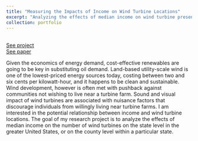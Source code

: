 ```yaml
---
title: "Measuring the Impacts of Income on Wind Turbine Locations"
excerpt: "Analyzing the effects of median income on wind turbine presence"
collection: portfolio
---
```


<br/>[See project](https://github.com/rhbertoldi/turbines-in-space)
<br/>[See paper](http://rhbertoldi.github.io/files/turbines-in-space.pdf)

Given the economics of energy demand, cost-effective renewables are going to be key in substituting oil demand. Land-based utility-scale wind is one of the lowest-priced energy sources today, costing between two and six cents per kilowatt-hour, and it happens to be clean and sustainable. Wind development, however is often met with pushback against communities not wishing to live near a turbine farm. Sound and visual impact of wind turbines are associated with nuisance factors that discourage individuals from willingly living near turbine farms. I am interested in the potential relationship between income and wind turbine locations. The goal of my research project is to analyze the effects of median income on the number of wind turbines on the state level in the greater United States, or on the county level within a particular state.
